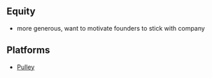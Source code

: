 ## Equity
- more generous, want to motivate founders to stick with company

## Platforms
- [Pulley](https://pulley.com/)

